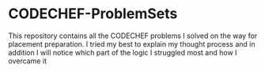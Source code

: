 # CODECHEF-ProblemSets
This repository contains all the CODECHEF problems I solved on the way for placement preparation. I tried my best to explain my thought process and in addition I will notice which part of the logic I struggled most and how I overcame it 
